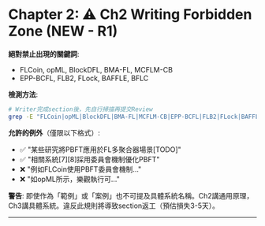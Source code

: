 # Chapter 2: ⚠️ Ch2 Writing Forbidden Zone (NEW - R1)

**絕對禁止出現的關鍵詞**:
- FLCoin, opML, BlockDFL, BMA-FL, MCFLM-CB
- EPP-BCFL, FLB2, FLock, BAFFLE, BFLC

**檢測方法**:
```bash
# Writer完成section後，先自行掃描再提交Review
grep -E "FLCoin|opML|BlockDFL|BMA-FL|MCFLM-CB|EPP-BCFL|FLB2|FLock|BAFFLE|BFLC" chapter2-section-X.md
```

**允許的例外**（僅限以下格式）:
- ✅ "某些研究將PBFT應用於FL多聚合器場景[TODO]"
- ✅ "相關系統[7][8]採用委員會機制優化PBFT"
- ❌ "例如FLCoin使用PBFT委員會機制..."
- ❌ "如opML所示，樂觀執行可..."

**警告**:
即使作為「範例」或「案例」也不可提及具體系統名稱。Ch2講通用原理，Ch3講具體系統。違反此規則將導致section返工（預估損失3-5天）。

---
